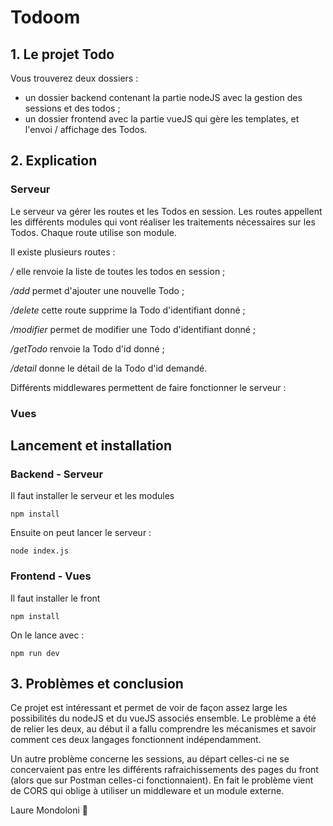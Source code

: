 # Todoom
## 1. Le projet Todo
Vous trouverez deux dossiers : 
- un dossier backend contenant la partie nodeJS avec la gestion des sessions et des todos ;
- un dossier frontend avec la partie vueJS qui gère les templates, et l'envoi / affichage des Todos.

## 2. Explication
### Serveur
Le serveur va gérer les routes et les Todos en session.
Les routes appellent les différents modules qui vont réaliser les traitements nécessaires sur les Todos.
Chaque route utilise son module.

Il existe plusieurs routes : 

*/* elle renvoie la liste de toutes les todos en session ;

*/add* permet d'ajouter une nouvelle Todo ;

*/delete* cette route supprime la Todo d'identifiant donné ;

*/modifier* permet de modifier une Todo d'identifiant donné ;

*/getTodo* renvoie la Todo d'id donné ;

*/detail* donne le détail de la Todo d'id demandé.


Différents middlewares permettent de faire fonctionner le serveur :


### Vues

## Lancement et installation
### Backend - Serveur
Il faut installer le serveur et les modules
```
npm install
```

Ensuite on peut lancer le serveur :
```
node index.js
```

### Frontend - Vues
Il faut installer le front
```
npm install
```

On le lance avec : 
```
npm run dev
```

## 3. Problèmes et conclusion
Ce projet est intéressant et permet de voir de façon assez large les possibilités du nodeJS et du vueJS associés ensemble. Le problème a été de relier les deux, au début il a fallu comprendre les mécanismes et savoir comment ces deux langages fonctionnent indépendamment.

Un autre problème concerne les sessions, au départ celles-ci ne se concervaient pas entre les différents rafraichissements des pages du front (alors que sur Postman celles-ci fonctionnaient). En fait le problème vient de CORS qui oblige à utiliser un middleware et un module externe.


Laure Mondoloni
:koala: 
